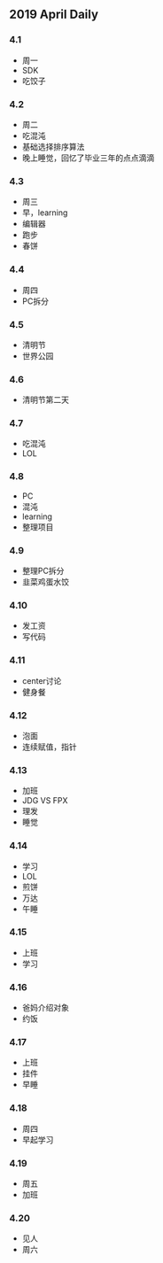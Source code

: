 ## 2019 April Daily
### 4.1
* 周一
* SDK
* 吃饺子
### 4.2
* 周二
* 吃混沌
* 基础选择排序算法
* 晚上睡觉，回忆了毕业三年的点点滴滴
### 4.3
* 周三
* 早，learning
* 编辑器
* 跑步
* 春饼
### 4.4
* 周四
* PC拆分
### 4.5
* 清明节
* 世界公园
### 4.6
* 清明节第二天
### 4.7
* 吃混沌
* LOL
### 4.8
* PC
* 混沌
* learning
* 整理项目
### 4.9
* 整理PC拆分
* 韭菜鸡蛋水饺
### 4.10
* 发工资
* 写代码
### 4.11
* center讨论
* 健身餐
### 4.12
* 泡面
* 连续赋值，指针
### 4.13
* 加班
* JDG VS FPX
* 理发
* 睡觉
### 4.14
* 学习
* LOL
* 煎饼
* 万达
* 午睡
### 4.15
* 上班
* 学习
### 4.16
* 爸妈介绍对象
* 约饭
### 4.17
* 上班
* 挂件
* 早睡
### 4.18
* 周四
* 早起学习
### 4.19
* 周五
* 加班
### 4.20
* 见人
* 周六



